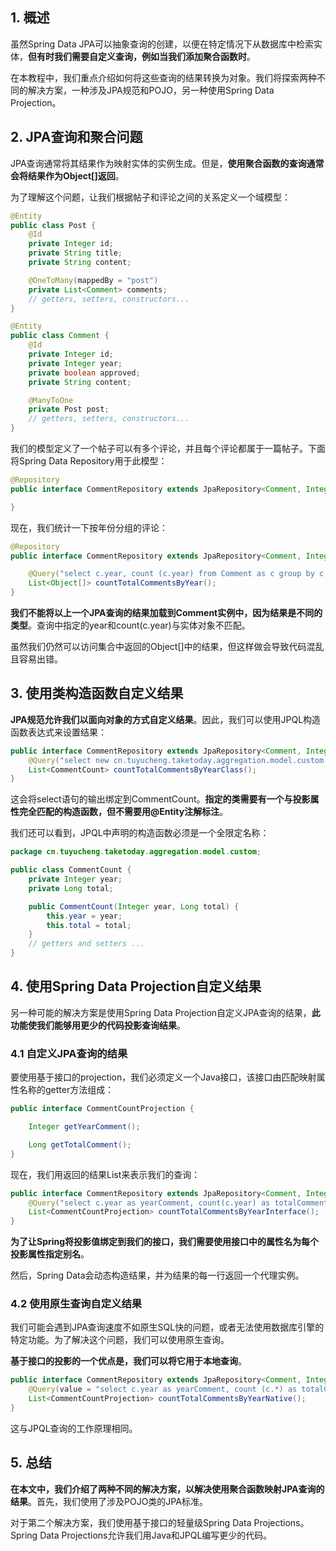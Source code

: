 ## 1. 概述

虽然Spring Data JPA可以抽象查询的创建，以便在特定情况下从数据库中检索实体，**但有时我们需要自定义查询，例如当我们添加聚合函数时**。

在本教程中，我们重点介绍如何将这些查询的结果转换为对象。我们将探索两种不同的解决方案，一种涉及JPA规范和POJO，另一种使用Spring Data Projection。

## 2. JPA查询和聚合问题

JPA查询通常将其结果作为映射实体的实例生成。但是，**使用聚合函数的查询通常会将结果作为Object[]返回**。

为了理解这个问题，让我们根据帖子和评论之间的关系定义一个域模型：

```java
@Entity
public class Post {
    @Id
    private Integer id;
    private String title;
    private String content;

    @OneToMany(mappedBy = "post")
    private List<Comment> comments;
    // getters, setters, constructors...
}

@Entity
public class Comment {
    @Id
    private Integer id;
    private Integer year;
    private boolean approved;
    private String content;

    @ManyToOne
    private Post post;
    // getters, setters, constructors...
}
```

我们的模型定义了一个帖子可以有多个评论，并且每个评论都属于一篇帖子。下面将Spring Data Repository用于此模型：

```java
@Repository
public interface CommentRepository extends JpaRepository<Comment, Integer> {

}
```

现在，我们统计一下按年份分组的评论：

```java
@Repository
public interface CommentRepository extends JpaRepository<Comment, Integer> {

    @Query("select c.year, count (c.year) from Comment as c group by c.year order by c.year desc ")
    List<Object[]> countTotalCommentsByYear();
}
```

**我们不能将以上一个JPA查询的结果加载到Comment实例中，因为结果是不同的类型**。查询中指定的year和count(c.year)与实体对象不匹配。

虽然我们仍然可以访问集合中返回的Object[]中的结果，但这样做会导致代码混乱且容易出错。

## 3. 使用类构造函数自定义结果

**JPA规范允许我们以面向对象的方式自定义结果**。因此，我们可以使用JPQL构造函数表达式来设置结果：

```java
public interface CommentRepository extends JpaRepository<Comment, Integer> {
    @Query("select new cn.tuyucheng.taketoday.aggregation.model.custom.CommentCount(c.year, count (c.year)) from Comment as c group by c.year order by c.year desc ")
    List<CommentCount> countTotalCommentsByYearClass();
}
```

这会将select语句的输出绑定到CommentCount。**指定的类需要有一个与投影属性完全匹配的构造函数，但不需要用@Entity注解标注**。

我们还可以看到，JPQL中声明的构造函数必须是一个全限定名称：

```java
package cn.tuyucheng.taketoday.aggregation.model.custom;

public class CommentCount {
    private Integer year;
    private Long total;

    public CommentCount(Integer year, Long total) {
        this.year = year;
        this.total = total;
    }
    // getters and setters ...
}
```

## 4. 使用Spring Data Projection自定义结果

另一种可能的解决方案是使用Spring Data Projection自定义JPA查询的结果，**此功能使我们能够用更少的代码投影查询结果**。

### 4.1 自定义JPA查询的结果

要使用基于接口的projection，我们必须定义一个Java接口，该接口由匹配映射属性名称的getter方法组成：

```java
public interface CommentCountProjection {

    Integer getYearComment();

    Long getTotalComment();
}
```

现在，我们用返回的结果List<CommentCountProjection>来表示我们的查询：

```java
public interface CommentRepository extends JpaRepository<Comment, Integer> {
    @Query("select c.year as yearComment, count(c.year) as totalComment from Comment as c group by c.year order by c.year desc ")
    List<CommentCountProjection> countTotalCommentsByYearInterface();
}
```

**为了让Spring将投影值绑定到我们的接口，我们需要使用接口中的属性名为每个投影属性指定别名**。

然后，Spring Data会动态构造结果，并为结果的每一行返回一个代理实例。

### 4.2 使用原生查询自定义结果

我们可能会遇到JPA查询速度不如原生SQL快的问题，或者无法使用数据库引擎的特定功能。为了解决这个问题，我们可以使用原生查询。

**基于接口的投影的一个优点是，我们可以将它用于本地查询**。

```java
public interface CommentRepository extends JpaRepository<Comment, Integer> {
    @Query(value = "select c.year as yearComment, count (c.*) as totalComment from comment as c group by c.year order by c.year desc ", nativeQuery = true)
    List<CommentCountProjection> countTotalCommentsByYearNative();
}
```

这与JPQL查询的工作原理相同。

## 5. 总结

**在本文中，我们介绍了两种不同的解决方案，以解决使用聚合函数映射JPA查询的结果**。首先，我们使用了涉及POJO类的JPA标准。

对于第二个解决方案，我们使用基于接口的轻量级Spring Data Projections。Spring Data Projections允许我们用Java和JPQL编写更少的代码。